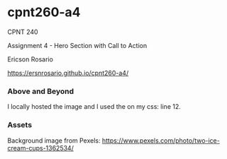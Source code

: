 # cpnt260-a4

CPNT 240

Assignment 4 - Hero Section with Call to Action

Ericson Rosario

https://ersnrosario.github.io/cpnt260-a4/

### Above and Beyond

I locally hosted the image and I used the <linear-gradient> on my css: line 12.

### Assets

Background image from Pexels: https://www.pexels.com/photo/two-ice-cream-cups-1362534/
